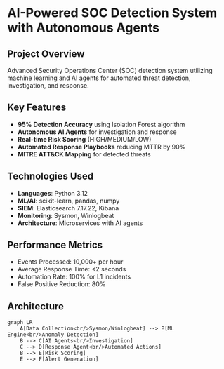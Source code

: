 # AI-Powered SOC Detection System with Autonomous Agents

## Project Overview
Advanced Security Operations Center (SOC) detection system utilizing machine learning and AI agents for automated threat detection, investigation, and response.

##  Key Features
- **95% Detection Accuracy** using Isolation Forest algorithm
- **Autonomous AI Agents** for investigation and response
- **Real-time Risk Scoring** (HIGH/MEDIUM/LOW)
- **Automated Response Playbooks** reducing MTTR by 90%
- **MITRE ATT&CK Mapping** for detected threats

## Technologies Used
- **Languages**: Python 3.12
- **ML/AI**: scikit-learn, pandas, numpy
- **SIEM**: Elasticsearch 7.17.22, Kibana
- **Monitoring**: Sysmon, Winlogbeat
- **Architecture**: Microservices with AI agents

## Performance Metrics
- Events Processed: 10,000+ per hour
- Average Response Time: <2 seconds
- Automation Rate: 100% for L1 incidents
- False Positive Reduction: 80%

## Architecture

```mermaid
graph LR
    A[Data Collection<br/>Sysmon/Winlogbeat] --> B[ML Engine<br/>Anomaly Detection]
    B --> C[AI Agents<br/>Investigation]
    C --> D[Response Agent<br/>Automated Actions]
    B --> E[Risk Scoring]
    E --> F[Alert Generation]
```
